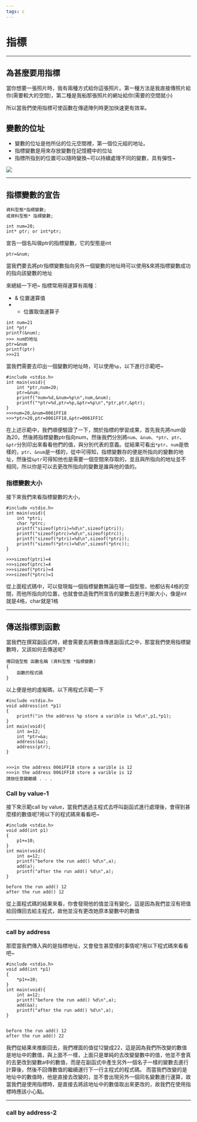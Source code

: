 ```yaml
---
tags: c
---
```

# 指標
---
## 為甚麼要用指標

當你想要一張照片時，我有兩種方式給你這張照片。第一種方法是我直接傳照片給你(需要較大的空間)，第二種是我船那張照片的網址給你(需要的空間就小)

所以當我們使用指標可使函數在傳遞陣列時更加快速更有效率。

## 變數的位址

- 變數的位址是他所佔的位元空間裡，第一個位元組的地址。
- 指標變數是用來存放變數在記憶體中的位址
- 指標所指到的位置可以隨時變換~可以持續處理不同的變數，具有彈性~

![](https://i.imgur.com/sHiBUGF.jpg)

---

## 指標變數的宣告

```cpp=
資料型態*指標變數;
或資料型態* 指標變數;

int num=20;
int* ptr; or int*ptr;
```
宣告一個名叫做ptr的指標變數，它的型態是int 

```cpp=
ptr=&num;
```
當我們要去將ptr指標變數指向另外一個變數的地址時可以使用&來將指標變數成功的指向該變數的地址

來總結一下吧~
指標常用得運算有兩種：
- & 位置運算值
- * 位置取值運算子

```cpp=
int num=21
int *ptr
printf(&num);
>>> num的地址
ptr=&num
printf(ptr)
>>>21
```
當我們需要去印出一個變數的地址時，可以使用```%p```，以下進行示範吧~
```cpp=
#include <stdio.h>
int main(void){
	int *ptr,num=20;
	ptr=&num;
	printf("num=%d,&num=%p\n",num,&num);
	printf("*ptr=%d,ptr=%p,&ptr=%p\n",*ptr,ptr,&ptr);
}
>>>num=20,&num=0061FF18
>>>*ptr=20,ptr=0061FF18,&ptr=0061FF1C
```
在上述示範中，我們順便驗證了一下，關於指標的學習成果，首先我先將num設為20，然後將指標變數ptr指向num，然後我們分別將```num```、```&num```、```*ptr```、```ptr```、```&ptr```分別印出來看看他們的值，與分別代表的意義。從結果可看出```*ptr```、```num```是依樣的，```ptr```、```&num```是一樣的，從中可得知，指標變數存的便是所指向的變數的地址，然後從```&ptr```可得知他也是需要一個空間來存取的，並且與所指向的地址並不相同，所以你是可以去更改所指向的變數是誰與他的值的。

### 指標變數大小

接下來我們來看指標變數的大小，

```cpp=
#include <stdio.h>
int main(void){
	int *ptri;
	char *ptrc;
	printf("sizeof(ptri)=%d\n",sizeof(ptri));
	printf("sizeof(ptrc)=%d\n",sizeof(ptrc));
	printf("sizeof(*ptri)=%d\n",sizeof(*ptri));
	printf("sizeof(*ptrc)=%d\n",sizeof(*ptrc));
}

>>>sizeof(ptri)=4
>>>sizeof(ptrc)=4
>>>sizeof(*ptri)=4
>>>sizeof(*ptrc)=1
```
從上面程式碼中，可以發現每一個指標變數無論在哪一個型態，他都佔有4格的空間，而他所指向的位置，也就會依造我們所宣告的變數去進行判斷大小，像是int就是4格，char就是1格

---
## 傳送指標到函數

當我們在撰寫副函式時，總會需要去將數值傳進副函式之中，那當我們使用指標變數時，又該如何去傳送呢?

```cpp=
傳回值型態 函數名稱 (資料型態 *指標變數)
{
	函數的程式碼
}
```
以上便是他的虛擬碼，以下用程式示範一下
```cpp=
#include <stdio.h>
void address(int *p1)
{
	printf("in the address %p store a varible is %d\n",p1,*p1);
}
int main(void){
	int a=12;
	int *ptr=&a;
	address(&a);
	address(ptr);
}


>>>in the address 0061FF18 store a varible is 12
>>>in the address 0061FF18 store a varible is 12
請按任意鍵繼續 . . .
```
### Call by value-1
接下來示範call by value，當我們透過主程式去呼叫副函式進行處理後，會得到甚麼樣的數值呢?用以下的程式碼來看看吧~
```cpp=
#include <stdio.h>
void add(int p1)
{
	p1+=10;
}
int main(void){
	int a=12;
	printf("before the run add() %d\n",a);
	add(a);
	printf("after the run add() %d\n",a);
}

before the run add() 12
after the run add() 12
```
從上面程式碼的結果來看，你會發現他的值並沒有變化，這是因為我們並沒有把值給回傳回去給主程式，故他並沒有更改她原本變數中的數值

---
### call by address
那麼當我們傳入與的是指標地址，又會發生甚麼樣的事情呢?用以下程式碼來看看吧~

```cpp=
#include <stdio.h>
void add(int *p1)
{
	*p1+=10;
}
int main(void){
	int a=12;
	printf("before the run add() %d\n",a);
	add(&a);
	printf("after the run add() %d\n",a);
}


before the run add() 12
after the run add() 22
```
我們從結果來推斷回去，我們裡面的值從12變成22，這是因為我們所改變的數值是地址中的數值，與上面不一樣，上面只是單純的去改變變數中的值，他並不會真的去更改到變數a中的數值，而是在副函式中產生另外一個名子一樣的變數去進行計算後，然後不回傳數值的繼續運行下一行主程式的程式碼。
而當我們改變的是地址中的數值時，他是直接去改變的，並不會出現另外一個同名變數進行運算，故當我們是使用指標時，是直接去將該地址中的數值取出來更改的，故我們在使用指標時應該小心點。

---
### call by address-2

